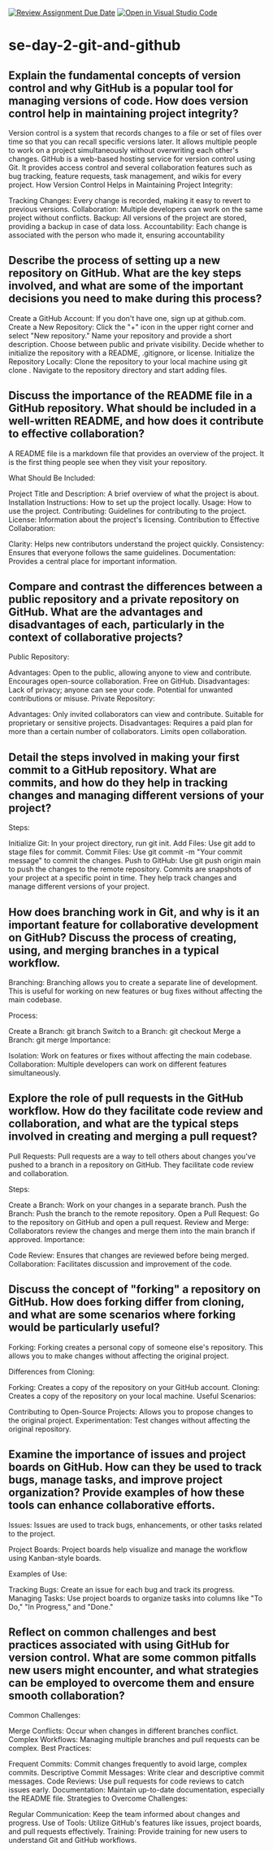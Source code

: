[![Review Assignment Due Date](https://classroom.github.com/assets/deadline-readme-button-22041afd0340ce965d47ae6ef1cefeee28c7c493a6346c4f15d667ab976d596c.svg)](https://classroom.github.com/a/8wgCKhpZ)
[![Open in Visual Studio Code](https://classroom.github.com/assets/open-in-vscode-2e0aaae1b6195c2367325f4f02e2d04e9abb55f0b24a779b69b11b9e10269abc.svg)](https://classroom.github.com/online_ide?assignment_repo_id=15605604&assignment_repo_type=AssignmentRepo)
# se-day-2-git-and-github
## Explain the fundamental concepts of version control and why GitHub is a popular tool for managing versions of code. How does version control help in maintaining project integrity?
Version control is a system that records changes to a file or set of files over time so that you can recall specific versions later. It allows multiple people to work on a project simultaneously without overwriting each other's changes.
GitHub is a web-based hosting service for version control using Git. It provides access control and several collaboration features such as bug tracking, feature requests, task management, and wikis for every project.
How Version Control Helps in Maintaining Project Integrity:

Tracking Changes: Every change is recorded, making it easy to revert to previous versions.
Collaboration: Multiple developers can work on the same project without conflicts.
Backup: All versions of the project are stored, providing a backup in case of data loss.
Accountability: Each change is associated with the person who made it, ensuring accountability

## Describe the process of setting up a new repository on GitHub. What are the key steps involved, and what are some of the important decisions you need to make during this process?
Create a GitHub Account: If you don't have one, sign up at github.com.
Create a New Repository:
Click the "+" icon in the upper right corner and select "New repository."
Name your repository and provide a short description.
Choose between public and private visibility.
Decide whether to initialize the repository with a README, .gitignore, or license.
Initialize the Repository Locally:
Clone the repository to your local machine using git clone <repository-url>.
Navigate to the repository directory and start adding files.

## Discuss the importance of the README file in a GitHub repository. What should be included in a well-written README, and how does it contribute to effective collaboration?
A README file is a markdown file that provides an overview of the project. It is the first thing people see when they visit your repository.

What Should Be Included:

Project Title and Description: A brief overview of what the project is about.
Installation Instructions: How to set up the project locally.
Usage: How to use the project.
Contributing: Guidelines for contributing to the project.
License: Information about the project's licensing.
Contribution to Effective Collaboration:

Clarity: Helps new contributors understand the project quickly.
Consistency: Ensures that everyone follows the same guidelines.
Documentation: Provides a central place for important information.

## Compare and contrast the differences between a public repository and a private repository on GitHub. What are the advantages and disadvantages of each, particularly in the context of collaborative projects?
Public Repository:

Advantages:
Open to the public, allowing anyone to view and contribute.
Encourages open-source collaboration.
Free on GitHub.
Disadvantages:
Lack of privacy; anyone can see your code.
Potential for unwanted contributions or misuse.
Private Repository:

Advantages:
Only invited collaborators can view and contribute.
Suitable for proprietary or sensitive projects.
Disadvantages:
Requires a paid plan for more than a certain number of collaborators.
Limits open collaboration.

## Detail the steps involved in making your first commit to a GitHub repository. What are commits, and how do they help in tracking changes and managing different versions of your project?
Steps:

Initialize Git: In your project directory, run git init.
Add Files: Use git add <file> to stage files for commit.
Commit Files: Use git commit -m "Your commit message" to commit the changes.
Push to GitHub: Use git push origin main to push the changes to the remote repository.
Commits are snapshots of your project at a specific point in time. They help track changes and manage different versions of your project.

## How does branching work in Git, and why is it an important feature for collaborative development on GitHub? Discuss the process of creating, using, and merging branches in a typical workflow.
Branching:
Branching allows you to create a separate line of development. This is useful for working on new features or bug fixes without affecting the main codebase.

Process:

Create a Branch: git branch <branch-name>
Switch to a Branch: git checkout <branch-name>
Merge a Branch: git merge <branch-name>
Importance:

Isolation: Work on features or fixes without affecting the main codebase.
Collaboration: Multiple developers can work on different features simultaneously.

## Explore the role of pull requests in the GitHub workflow. How do they facilitate code review and collaboration, and what are the typical steps involved in creating and merging a pull request?
Pull Requests:
Pull requests are a way to tell others about changes you've pushed to a branch in a repository on GitHub. They facilitate code review and collaboration.

Steps:

Create a Branch: Work on your changes in a separate branch.
Push the Branch: Push the branch to the remote repository.
Open a Pull Request: Go to the repository on GitHub and open a pull request.
Review and Merge: Collaborators review the changes and merge them into the main branch if approved.
Importance:

Code Review: Ensures that changes are reviewed before being merged.
Collaboration: Facilitates discussion and improvement of the code.

## Discuss the concept of "forking" a repository on GitHub. How does forking differ from cloning, and what are some scenarios where forking would be particularly useful?
Forking:
Forking creates a personal copy of someone else's repository. This allows you to make changes without affecting the original project.

Differences from Cloning:

Forking: Creates a copy of the repository on your GitHub account.
Cloning: Creates a copy of the repository on your local machine.
Useful Scenarios:

Contributing to Open-Source Projects: Allows you to propose changes to the original project.
Experimentation: Test changes without affecting the original repository.

## Examine the importance of issues and project boards on GitHub. How can they be used to track bugs, manage tasks, and improve project organization? Provide examples of how these tools can enhance collaborative efforts.
Issues:
Issues are used to track bugs, enhancements, or other tasks related to the project.

Project Boards:
Project boards help visualize and manage the workflow using Kanban-style boards.

Examples of Use:

Tracking Bugs: Create an issue for each bug and track its progress.
Managing Tasks: Use project boards to organize tasks into columns like "To Do," "In Progress," and "Done."

## Reflect on common challenges and best practices associated with using GitHub for version control. What are some common pitfalls new users might encounter, and what strategies can be employed to overcome them and ensure smooth collaboration?
Common Challenges:

Merge Conflicts: Occur when changes in different branches conflict.
Complex Workflows: Managing multiple branches and pull requests can be complex.
Best Practices:

Frequent Commits: Commit changes frequently to avoid large, complex commits.
Descriptive Commit Messages: Write clear and descriptive commit messages.
Code Reviews: Use pull requests for code reviews to catch issues early.
Documentation: Maintain up-to-date documentation, especially the README file.
Strategies to Overcome Challenges:

Regular Communication: Keep the team informed about changes and progress.
Use of Tools: Utilize GitHub's features like issues, project boards, and pull requests effectively.
Training: Provide training for new users to understand Git and GitHub workflows.

